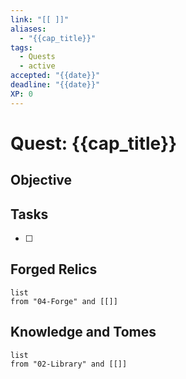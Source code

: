 ```yaml
---
link: "[[ ]]"
aliases:
  - "{{cap_title}}"
tags:
  - Quests
  - active
accepted: "{{date}}"
deadline: "{{date}}"
XP: 0
---
```

# Quest: {{cap_title}}
## Objective

## Tasks
- [ ] 

## Forged Relics
```dataview
list
from "04-Forge" and [[]]
```
## Knowledge and Tomes
```dataview
list
from "02-Library" and [[]]
```
